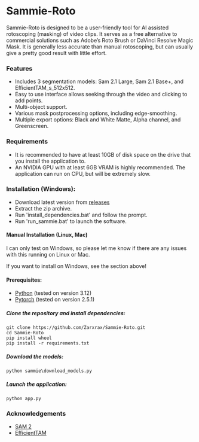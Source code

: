# Sammie-Roto

Sammie-Roto is designed to be a user-friendly tool for AI assisted rotoscoping (masking) of video clips. It serves as a free alternative to commercial solutions such as Adobe’s Roto Brush or DaVinci Resolve Magic Mask. It is generally less accurate than manual rotoscoping, but can usually give a pretty good result with little effort.

### Features
- Includes 3 segmentation models: Sam 2.1 Large, Sam 2.1 Base+, and EfficientTAM_s_512x512.
- Easy to use interface allows seeking through the video and clicking to add points.
- Multi-object support.
- Various mask postprocessing options, including edge-smoothing.
- Multiple export options: Black and White Matte, Alpha channel, and Greenscreen.

### Requirements
- It is recommended to have at least 10GB of disk space on the drive that you install the application to.
- An NVIDIA GPU with at least 6GB VRAM is highly recommended. The application can run on CPU, but will be extremely slow.

### Installation (Windows):
- Download latest version from [releases](https://github.com/Zarxrax/Sammie-Roto/releases)
- Extract the zip archive.
- Run 'install_dependencies.bat' and follow the prompt.
- Run 'run_sammie.bat' to launch the software.

#### Manual Installation (Linux, Mac)
I can only test on Windows, so please let me know if there are any issues with this running on Linux or Mac.

If you want to install on Windows, see the section above!
#### Prerequisites:
* [Python](https://www.python.org/) (tested on version 3.12)
* [Pytorch](https://pytorch.org) (tested on version 2.5.1)

##### Clone the repository and install dependencies:
```
git clone https://github.com/Zarxrax/Sammie-Roto.git
cd Sammie-Roto
pip install wheel
pip install -r requirements.txt
```

##### Download the models:
```
python sammie\download_models.py
```

##### Launch the application:
```
python app.py
```

### Acknowledgements
* [SAM 2](https://github.com/facebookresearch/sam2)
* [EfficientTAM](https://github.com/yformer/EfficientTAM)

